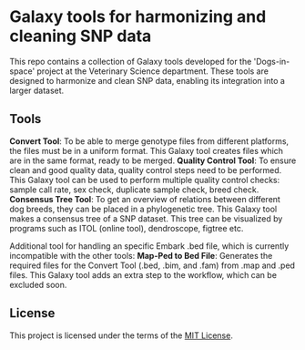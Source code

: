 # Galaxy tools for harmonizing and cleaning SNP data 

This repo contains a collection of Galaxy tools developed for the 'Dogs-in-space' project at the Veterinary Science department. These tools are designed to harmonize and clean SNP data, enabling its integration into a larger dataset.

## Tools

__Convert Tool__: To be able to merge genotype files from different platforms, the files must be in a uniform format. This Galaxy tool creates files which are in the same format, ready to be merged.
__Quality Control Tool__: To ensure clean and good quality data, quality control steps need to be performed. This Galaxy tool can be used to perform multiple quality control checks: sample call rate, sex check, duplicate sample check, breed check.
__Consensus Tree Tool__: To get an overview of relations between different dog breeds, they can be placed in a phylogenetic tree. This Galaxy tool makes a consensus tree of a SNP dataset. This tree can be visualized by programs such as ITOL (online tool), dendroscope, figtree etc.

Additional tool for handling an specific Embark .bed file, which is currently incompatible with the other tools:
__Map-Ped to Bed File__: Generates the required files for the Convert Tool (.bed, .bim, and .fam) from .map and .ped files. This Galaxy tool adds an extra step to the workflow, which can be excluded soon.

## License

This project is licensed under the terms of the [MIT License](/LICENSE).
